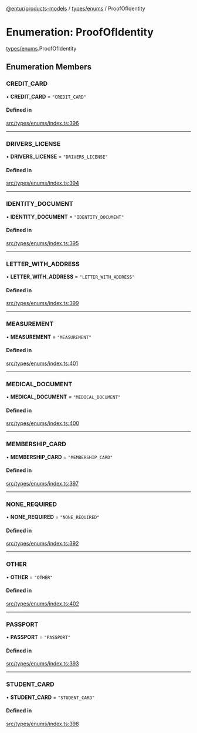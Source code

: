 [@entur/products-models](../README.md) / [types/enums](../modules/types_enums.md) / ProofOfIdentity

# Enumeration: ProofOfIdentity

[types/enums](../modules/types_enums.md).ProofOfIdentity

## Enumeration Members

### CREDIT\_CARD

• **CREDIT\_CARD** = ``"CREDIT_CARD"``

#### Defined in

[src/types/enums/index.ts:396](https://github.com/entur/products-models/blob/main/src/types/enums/index.ts#L396)

___

### DRIVERS\_LICENSE

• **DRIVERS\_LICENSE** = ``"DRIVERS_LICENSE"``

#### Defined in

[src/types/enums/index.ts:394](https://github.com/entur/products-models/blob/main/src/types/enums/index.ts#L394)

___

### IDENTITY\_DOCUMENT

• **IDENTITY\_DOCUMENT** = ``"IDENTITY_DOCUMENT"``

#### Defined in

[src/types/enums/index.ts:395](https://github.com/entur/products-models/blob/main/src/types/enums/index.ts#L395)

___

### LETTER\_WITH\_ADDRESS

• **LETTER\_WITH\_ADDRESS** = ``"LETTER_WITH_ADDRESS"``

#### Defined in

[src/types/enums/index.ts:399](https://github.com/entur/products-models/blob/main/src/types/enums/index.ts#L399)

___

### MEASUREMENT

• **MEASUREMENT** = ``"MEASUREMENT"``

#### Defined in

[src/types/enums/index.ts:401](https://github.com/entur/products-models/blob/main/src/types/enums/index.ts#L401)

___

### MEDICAL\_DOCUMENT

• **MEDICAL\_DOCUMENT** = ``"MEDICAL_DOCUMENT"``

#### Defined in

[src/types/enums/index.ts:400](https://github.com/entur/products-models/blob/main/src/types/enums/index.ts#L400)

___

### MEMBERSHIP\_CARD

• **MEMBERSHIP\_CARD** = ``"MEMBERSHIP_CARD"``

#### Defined in

[src/types/enums/index.ts:397](https://github.com/entur/products-models/blob/main/src/types/enums/index.ts#L397)

___

### NONE\_REQUIRED

• **NONE\_REQUIRED** = ``"NONE_REQUIRED"``

#### Defined in

[src/types/enums/index.ts:392](https://github.com/entur/products-models/blob/main/src/types/enums/index.ts#L392)

___

### OTHER

• **OTHER** = ``"OTHER"``

#### Defined in

[src/types/enums/index.ts:402](https://github.com/entur/products-models/blob/main/src/types/enums/index.ts#L402)

___

### PASSPORT

• **PASSPORT** = ``"PASSPORT"``

#### Defined in

[src/types/enums/index.ts:393](https://github.com/entur/products-models/blob/main/src/types/enums/index.ts#L393)

___

### STUDENT\_CARD

• **STUDENT\_CARD** = ``"STUDENT_CARD"``

#### Defined in

[src/types/enums/index.ts:398](https://github.com/entur/products-models/blob/main/src/types/enums/index.ts#L398)
